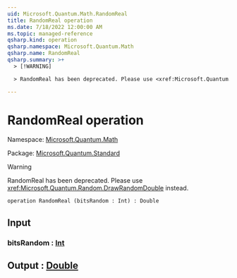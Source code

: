 ```yaml
---
uid: Microsoft.Quantum.Math.RandomReal
title: RandomReal operation
ms.date: 7/18/2022 12:00:00 AM
ms.topic: managed-reference
qsharp.kind: operation
qsharp.namespace: Microsoft.Quantum.Math
qsharp.name: RandomReal
qsharp.summary: >+
  > [!WARNING]

  > RandomReal has been deprecated. Please use <xref:Microsoft.Quantum.Random.DrawRandomDouble> instead.

---
```


# RandomReal operation

Namespace: [Microsoft.Quantum.Math](xref:Microsoft.Quantum.Math)

Package: [Microsoft.Quantum.Standard](https://nuget.org/packages/Microsoft.Quantum.Standard)


> [!WARNING]
> RandomReal has been deprecated. Please use <xref:Microsoft.Quantum.Random.DrawRandomDouble> instead.



```qsharp
operation RandomReal (bitsRandom : Int) : Double
```


## Input

### bitsRandom : [Int](xref:microsoft.quantum.qsharp.valueliterals#int-literals)





## Output : [Double](xref:microsoft.quantum.qsharp.valueliterals#double-literals)

